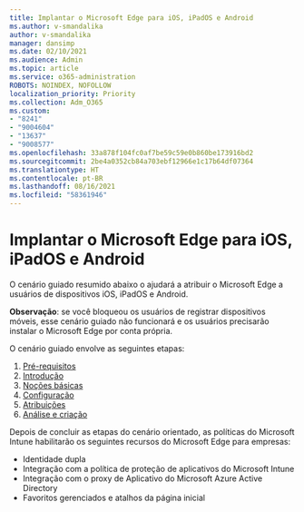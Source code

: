 ```yaml
---
title: Implantar o Microsoft Edge para iOS, iPadOS e Android
ms.author: v-smandalika
author: v-smandalika
manager: dansimp
ms.date: 02/10/2021
ms.audience: Admin
ms.topic: article
ms.service: o365-administration
ROBOTS: NOINDEX, NOFOLLOW
localization_priority: Priority
ms.collection: Adm_O365
ms.custom:
- "8241"
- "9004604"
- "13637"
- "9008577"
ms.openlocfilehash: 33a878f104fc0af7be59c59e0b860be173916bd2
ms.sourcegitcommit: 2be4a0352cb84a703ebf12966e1c17b64df07364
ms.translationtype: HT
ms.contentlocale: pt-BR
ms.lasthandoff: 08/16/2021
ms.locfileid: "58361946"
---
```

# <a name="deploy-microsoft-edge-to-ios-ipados-and-android"></a>Implantar o Microsoft Edge para iOS, iPadOS e Android

O cenário guiado resumido abaixo o ajudará a atribuir o Microsoft Edge a usuários de dispositivos iOS, iPadOS e Android.

**Observação**: se você bloqueou os usuários de registrar dispositivos móveis, esse cenário guiado não funcionará e os usuários precisarão instalar o Microsoft Edge por conta própria.

O cenário guiado envolve as seguintes etapas:

1. [Pré-requisitos](https://docs.microsoft.com/mem/intune/fundamentals/guided-scenarios-edge#prerequisites)
2. [Introdução](https://docs.microsoft.com/mem/intune/fundamentals/guided-scenarios-edge#step-1---introduction)
3. [Noções básicas](https://docs.microsoft.com/mem/intune/fundamentals/guided-scenarios-edge#step-2---basics)
4. [Configuração](https://docs.microsoft.com/mem/intune/fundamentals/guided-scenarios-edge#step-3---configuration)
5. [Atribuições](https://docs.microsoft.com/mem/intune/fundamentals/guided-scenarios-edge#step-4---assignments)
6. [Análise e criação](https://docs.microsoft.com/mem/intune/fundamentals/guided-scenarios-edge#step-5---review--create)

Depois de concluir as etapas do cenário orientado, as políticas do Microsoft Intune habilitarão os seguintes recursos do Microsoft Edge para empresas:

- Identidade dupla
- Integração com a política de proteção de aplicativos do Microsoft Intune
- Integração com o proxy de Aplicativo do Microsoft Azure Active Directory
- Favoritos gerenciados e atalhos da página inicial
